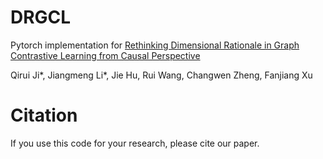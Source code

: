 # DRGCL
Pytorch implementation for [Rethinking Dimensional Rationale in Graph Contrastive Learning from Causal Perspective](http://baidu.com)

Qirui Ji*, Jiangmeng Li*, Jie Hu, Rui Wang, Changwen Zheng, Fanjiang Xu

# Citation
If you use this code for your research, please cite our paper.
